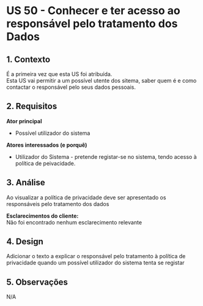 # US 50 - Conhecer e ter acesso ao responsável pelo tratamento dos Dados

## 1. Contexto
É a primeira vez que esta US foi atribuída.  
Esta US vai permitir a um possível utente dos sitema, saber quem é e como contactar o responsável pelo seus dados pessoais.

## 2. Requisitos

**Ator principal**
* Possível utilizador do sistema

**Atores interessados (e porquê)**
* Utilizador do Sistema - pretende registar-se no sistema, tendo acesso à política de peivacidade.


## 3. Análise

Ao visualizar a política de privacidade deve ser apresentado os responsáveis pelo tratamento dos dados

**Esclarecimentos do cliente:** </br>
Não foi encontrado nenhum esclarecimento relevante

## 4. Design

Adicionar o texto a explicar o responsável pelo tratamento à política de privacidade quando um possível utilizador do sistema tenta se registar

## 5. Observações
N/A